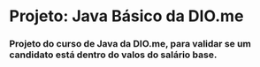 # Projeto: Java Básico da DIO.me

### Projeto do curso de Java da DIO.me, para validar se um candidato está dentro do valos do salário base.
